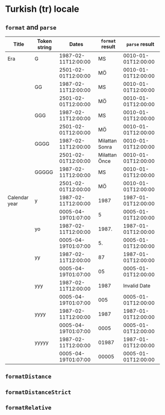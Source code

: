 # Turkish (tr) locale

## `format` and `parse`

| Title | Token string | Dates | `format` result | `parse` result |
|-------|--------------|-------|-------------------|------------------|
| Era | G | 1987-02-11T12:00:00 | MS | 0010-01-01T12:00:00 |
| | | 2501-02-01T12:00:00 | MÖ | 0010-01-01T12:00:00 |
| | GG | 1987-02-11T12:00:00 | MS | 0010-01-01T12:00:00 |
| | | 2501-02-01T12:00:00 | MÖ | 0010-01-01T12:00:00 |
| | GGG | 1987-02-11T12:00:00 | MS | 0010-01-01T12:00:00 |
| | | 2501-02-01T12:00:00 | MÖ | 0010-01-01T12:00:00 |
| | GGGG | 1987-02-11T12:00:00 | Milattan Sonra | 0010-01-01T12:00:00 |
| | | 2501-02-01T12:00:00 | Milattan Önce | 0010-01-01T12:00:00 |
| | GGGGG | 1987-02-11T12:00:00 | MS | 0010-01-01T12:00:00 |
| | | 2501-02-01T12:00:00 | MÖ | 0010-01-01T12:00:00 |
| Calendar year | y | 1987-02-11T12:00:00 | 1987 | 1987-01-01T12:00:00 |
| | | 0005-04-19T01:07:00 | 5 | 0005-01-01T12:00:00 |
| | yo | 1987-02-11T12:00:00 | 1987. | 1987-01-01T12:00:00 |
| | | 0005-04-19T01:07:00 | 5. | 0005-01-01T12:00:00 |
| | yy | 1987-02-11T12:00:00 | 87 | 1987-01-01T12:00:00 |
| | | 0005-04-19T01:07:00 | 05 | 0005-01-01T12:00:00 |
| | yyy | 1987-02-11T12:00:00 | 1987 | Invalid Date |
| | | 0005-04-19T01:07:00 | 005 | 0005-01-01T12:00:00 |
| | yyyy | 1987-02-11T12:00:00 | 1987 | 1987-01-01T12:00:00 |
| | | 0005-04-19T01:07:00 | 0005 | 0005-01-01T12:00:00 |
| | yyyyy | 1987-02-11T12:00:00 | 01987 | 1987-01-01T12:00:00 |
| | | 0005-04-19T01:07:00 | 00005 | 0005-01-01T12:00:00 |

## `formatDistance`

## `formatDistanceStrict`

## `formatRelative`

